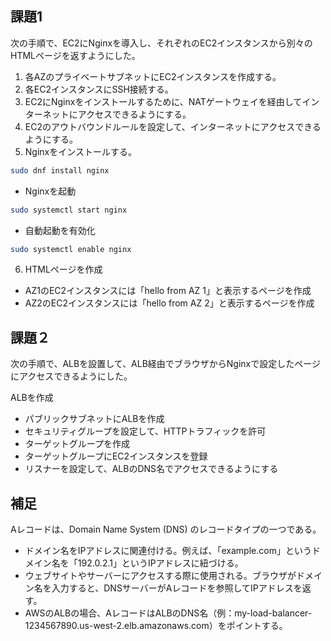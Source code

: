 ## 課題1
次の手順で、EC2にNginxを導入し、それぞれのEC2インスタンスから別々のHTMLページを返すようにした。
1. 各AZのプライベートサブネットにEC2インスタンスを作成する。
2. 各EC2インスタンスにSSH接続する。
3. EC2にNginxをインストールするために、NATゲートウェイを経由してインターネットにアクセスできるようにする。
4. EC2のアウトバウンドルールを設定して、インターネットにアクセスできるようにする。
5. Nginxをインストールする。
```bash
sudo dnf install nginx
```

- Nginxを起動

```bash
sudo systemctl start nginx
```

- 自動起動を有効化

```bash
sudo systemctl enable nginx
```

6. HTMLページを作成
- AZ1のEC2インスタンスには「hello from AZ 1」と表示するページを作成
- AZ2のEC2インスタンスには「hello from AZ 2」と表示するページを作成

## 課題２

次の手順で、ALBを設置して、ALB経由でブラウザからNginxで設定したページにアクセスできるようにした。

ALBを作成
- パブリックサブネットにALBを作成
- セキュリティグループを設定して、HTTPトラフィックを許可
- ターゲットグループを作成
- ターゲットグループにEC2インスタンスを登録
- リスナーを設定して、ALBのDNS名でアクセスできるようにする

## 補足
Aレコードは、Domain Name System (DNS) のレコードタイプの一つである。

- ドメイン名をIPアドレスに関連付ける。例えば、「example.com」というドメイン名を「192.0.2.1」というIPアドレスに紐づける。
- ウェブサイトやサーバーにアクセスする際に使用される。ブラウザがドメイン名を入力すると、DNSサーバーがAレコードを参照してIPアドレスを返す。
- AWSのALBの場合、AレコードはALBのDNS名（例：my-load-balancer-1234567890.us-west-2.elb.amazonaws.com）をポイントする。
